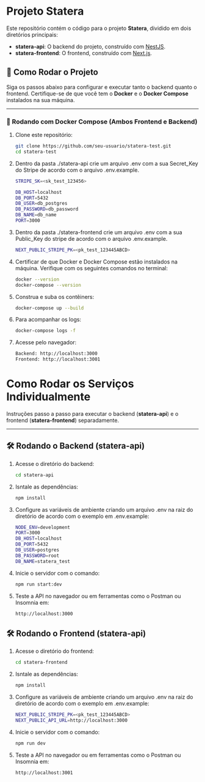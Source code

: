 # Projeto Statera

Este repositório contém o código para o projeto **Statera**, dividido em dois diretórios principais:

- **statera-api**: O backend do projeto, construído com [NestJS](https://nestjs.com/).
- **statera-frontend**: O frontend, construído com [Next.js](https://nextjs.org/).

## 🚀 Como Rodar o Projeto

Siga os passos abaixo para configurar e executar tanto o backend quanto o frontend. Certifique-se de que você tem o **Docker** e o **Docker Compose** instalados na sua máquina.

---

### 🐳 Rodando com Docker Compose (Ambos Frontend e Backend)

1. Clone este repositório:
   ```bash
   git clone https://github.com/seu-usuario/statera-test.git
   cd statera-test

2. Dentro da pasta ./statera-api crie um arquivo .env com a sua Secret_Key do Stripe de acordo com o arquivo .env.example.
    ```bash
    STRIPE_SK=<sk_test_123456>

    DB_HOST=localhost
    DB_PORT=5432
    DB_USER=db_postgres
    DB_PASSWORD=db_password
    DB_NAME=db_name
    PORT=3000

3. Dentro da pasta ./statera-frontend crie um arquivo .env com a sua Public_Key do stripe de acordo com o arquivo .env.example.
    ```bash
    NEXT_PUBLIC_STRIPE_PK=<pk_test_123445ABCD>

4. Certificar de que Docker e Docker Compose estão instalados na máquina. Verifique com os seguintes comandos no terminal:
    ```bash
    docker --version
    docker-compose --version

5. Construa e suba os contêiners:
    ```bash
    docker-compose up --build
    
6. Para acompanhar os logs:
    ```bash
    docker-compose logs -f


7. Acesse pelo navegador:
    ```bash
    Backend: http://localhost:3000
    Frontend: http://localhost:3001

# Como Rodar os Serviços Individualmente

Instruções passo a passo para executar o backend (**statera-api**) e o frontend (**statera-frontend**) separadamente.

---

## 🛠️ Rodando o Backend (statera-api)

1. Acesse o diretório do backend:
   ```bash
   cd statera-api

2. Isntale as dependências:
    ```bash
    npm install

3. Configure as variáveis de ambiente criando um arquivo .env na raiz do diretório de acordo com o exemplo em .env.example:
    ```bash
    NODE_ENV=development
    PORT=3000
    DB_HOST=localhost
    DB_PORT=5432
    DB_USER=postgres
    DB_PASSWORD=root
    DB_NAME=statera_test

4. Inicie o servidor com o comando:
    ```bash
    npm run start:dev

5. Teste a API no navegador ou em ferramentas como o Postman ou Insomnia em:
    ```bash
    http://localhost:3000

## 🛠️ Rodando o Frontend (statera-api)
1. Acesse o diretório do frontend:
   ```bash
   cd statera-frontend

2. Isntale as dependências:
    ```bash
    npm install

3. Configure as variáveis de ambiente criando um arquivo .env na raiz do diretório de acordo com o exemplo em .env.example:
    ```bash
    NEXT_PUBLIC_STRIPE_PK=<pk_test_123445ABCD>
    NEXT_PUBLIC_API_URL=http://localhost:3000

4. Inicie o servidor com o comando:
    ```bash
    npm run dev

5. Teste a API no navegador ou em ferramentas como o Postman ou Insomnia em:
    ```bash
    http://localhost:3001
